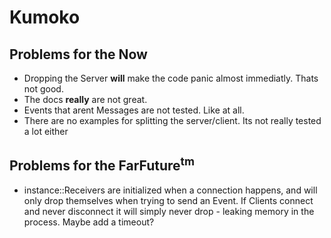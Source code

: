 # Kumoko

## Problems for the Now
- Dropping the Server **will** make the code panic almost immediatly. Thats not good.
- The docs **really** are not great.
- Events that arent Messages are not tested. Like at all.
- There are no examples for splitting the server/client. Its not really tested a lot either

## Problems for the FarFuture<sup>tm</sup>
- instance::Receivers are initialized when a connection happens, and will only drop themselves when trying to send an Event. If Clients connect and never disconnect it will simply never drop - leaking memory in the process. Maybe add a timeout?